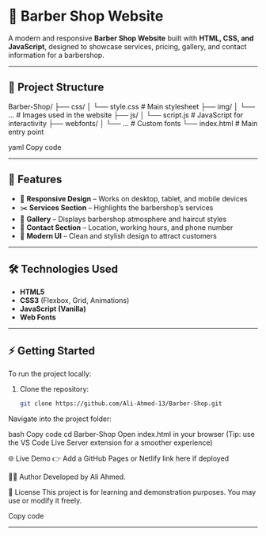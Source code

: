 # 💈 Barber Shop Website

A modern and responsive **Barber Shop Website** built with **HTML, CSS, and JavaScript**, designed to showcase services, pricing, gallery, and contact information for a barbershop.

---

## 📂 Project Structure

Barber-Shop/
├── css/
│ └── style.css # Main stylesheet
├── img/
│ └── ... # Images used in the website
├── js/
│ └── script.js # JavaScript for interactivity
├── webfonts/
│ └── ... # Custom fonts
└── index.html # Main entry point

yaml
Copy code

---

## 🚀 Features

- 📱 **Responsive Design** – Works on desktop, tablet, and mobile devices  
- ✂️ **Services Section** – Highlights the barbershop’s services  
- 📸 **Gallery** – Displays barbershop atmosphere and haircut styles  
- 📍 **Contact Section** – Location, working hours, and phone number  
- 🎨 **Modern UI** – Clean and stylish design to attract customers  

---

## 🛠️ Technologies Used

- **HTML5**  
- **CSS3** (Flexbox, Grid, Animations)  
- **JavaScript (Vanilla)**  
- **Web Fonts**  

---

## ⚡ Getting Started

To run the project locally:

1. Clone the repository:
   ```bash
   git clone https://github.com/Ali-Ahmed-13/Barber-Shop.git
Navigate into the project folder:

bash
Copy code
cd Barber-Shop
Open index.html in your browser
(Tip: use the VS Code Live Server extension for a smoother experience)

🌐 Live Demo
👉 Add a GitHub Pages or Netlify link here if deployed

👨‍💻 Author
Developed by Ali Ahmed.

📜 License
This project is for learning and demonstration purposes. You may use or modify it freely.

Copy code

---
